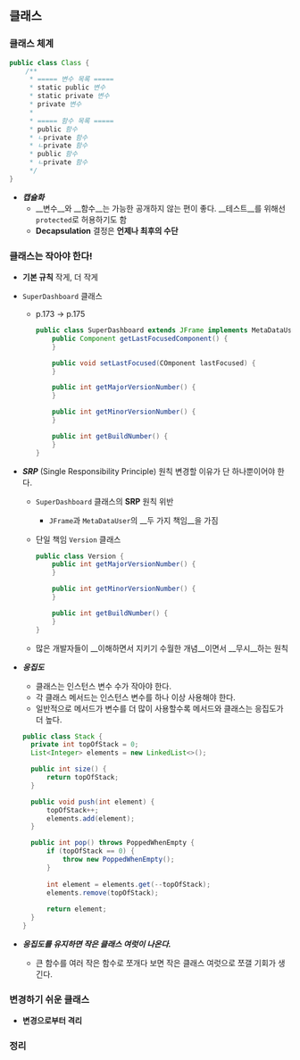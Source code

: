 ## 클래스

### 클래스 체계

```java
public class Class {
	/** 
	 * ===== 변수 목록 =====
	 * static public 변수
	 * static private 변수
	 * private 변수
	 *
	 * ===== 함수 목록 =====
	 * public 함수
	 * ㄴprivate 함수
	 * ㄴprivate 함수
	 * public 함수
	 * ㄴprivate 함수
	 */
}
```

- ___캡슐화___
  - __변수__와 __함수__는 가능한 공개하지 않는 편이 좋다.
    __테스트__를 위해선 `protected`로 허용하기도 함
  - __Decapsulation__ 결정은 __언제나 최후의 수단__

### 클래스는 작아야 한다!

- __기본 규칙__
  작게, 더 작게

- `SuperDashboard` 클래스

  - p.173 -> p.175

    ```java
    public class SuperDashboard extends JFrame implements MetaDataUser {
    	public Component getLastFocusedComponent() {
    	}

    	public void setLastFocused(COmponent lastFocused) {
    	}

    	public int getMajorVersionNumber() {
    	}

    	public int getMinorVersionNumber() {
    	}

    	public int getBuildNumber() {
    	}
    }
    ```


- ___SRP___ (Single Responsibility Principle) 원칙
  변경할 이유가 단 하나뿐이어야 한다.
  - `SuperDashboard` 클래스의 __SRP__ 원칙 위반
    - `JFrame`과 `MetaDataUser`의 __두 가지 책임__을 가짐

  - 단일 책임 `Version` 클래스 

    ```java
    public class Version {
    	public int getMajorVersionNumber() {
    	}

    	public int getMinorVersionNumber() {
    	}

    	public int getBuildNumber() {
    	}
    }
    ```

  - 많은 개발자들이 __이해하면서 지키기 수월한 개념__이면서 __무시__하는 원칙

- ___응집도___

  - 클래스는 인스턴스 변수 수가 작아야 한다.
  - 각 클래스 메서드는 인스턴스 변수를 하나 이상 사용해야 한다.
  - 일반적으로 메서드가 변수를 더 많이 사용할수록 메서드와 클래스는 응집도가 더 높다.

  ```java
  public class Stack {
  	private int topOfStack = 0;
  	List<Integer> elements = new LinkedList<>();

  	public int size() {
      	return topOfStack;
  	}

  	public void push(int element) {
      	topOfStack++;
      	elements.add(element);
  	}

  	public int pop() throws PoppedWhenEmpty {
      	if (topOfStack == 0) {
          	throw new PoppedWhenEmpty();
      	}
      
      	int element = elements.get(--topOfStack);
      	elements.remove(topOfStack);
      
      	return element;
  	}
  }
  ```

- ___응집도를 유지하면 작은 클래스 여럿이 나온다.___

  - 큰 함수를 여러 작은 함수로 쪼개다 보면 작은 클래스 여럿으로 쪼갤 기회가 생긴다.

### 변경하기 쉬운 클래스

- __변경으로부터 격리__

### 정리



